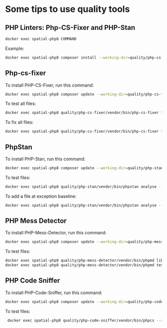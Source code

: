 # Some tips to use quality tools

## PHP Linters: Php-CS-Fixer and PHP-Stan 

```bash
docker exec spatial-php8 COMMAND
```
Example:
```bash
docker exec spatial-php8 composer install --working-dir=quality/php-cs-fixer
```

## Php-cs-fixer

To install PHP-CS-Fixer, run this command:
```bash
docker exec spatial-php8 composer update --working-dir=quality/php-cs-fixer
```

To test all files:
```bash
docker exec spatial-php8 quality/php-cs-fixer/vendor/bin/php-cs-fixer fix --config=quality/php-cs-fixer/.php-cs-fixer.php --dry-run --allow-risky=yes --diff
```
To fix all files:
```bash
docker exec spatial-php8 quality/php-cs-fixer/vendor/bin/php-cs-fixer fix --config=quality/php-cs-fixer/.php-cs-fixer.php --allow-risky=yes
```

## PhpStan

To install PHP-Stan, run this command:

```bash
docker exec spatial-php8 composer update --working-dir=quality/php-stan
```

To test files:
```bash
docker exec spatial-php8 quality/php-stan/vendor/bin/phpstan analyse --configuration=quality/php-stan/php-stan.neon lib tests --error-format=table --no-progress --no-interaction --no-ansi --level=9 --memory-limit=256M
```

To add a file at exception baseline:
```bash
docker exec spatial-php8 quality/php-stan/vendor/bin/phpstan analyse --configuration=quality/php-stan/php-stan.neon lib tests --error-format=table --no-progress --no-interaction --no-ansi --level=9 --memory-limit=256M --generate-baseline quality/php-stan/phpstan-baseline.neon
```

## PHP Mess Detector

To install PHP-Mess-Detector, run this command:

```bash
docker exec spatial-php8 composer update --working-dir=quality/php-mess-detector
```

To test files:
```bash
docker exec spatial-php8 quality/php-mess-detector/vendor/bin/phpmd lib text quality/php-mess-detector/ruleset.xml
docker exec spatial-php8 quality/php-mess-detector/vendor/bin/phpmd tests text quality/php-mess-detector/test-ruleset.xml
```

## PHP Code Sniffer

To install PHP-Code-Sniffer, run this command:

```bash
docker exec spatial-php8 composer update --working-dir=quality/php-code-sniffer
```

To test files:
```bash
 docker exec spatial-php8 quality/php-code-sniffer/vendor/bin/phpcs --standard=quality/php-code-sniffer/phpcs.xml -s
```
